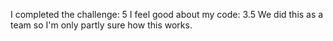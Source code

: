I completed the challenge: 5
I feel good about my code: 3.5
We did this as a team so I'm only partly sure how this works. 

